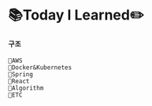# 📚Today I Learned✏️

#### 구조

```
📁AWS
📁Docker&Kubernetes
📁Spring
📁React
📁Algorithm
📁ETC
```

<br>

